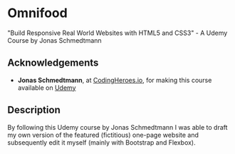  # Omnifood
 
 "Build Responsive Real World Websites with HTML5 and CSS3" - A Udemy Course by Jonas Schmedtmann
 
 ## Acknowledgements
 
- **Jonas Schmedtmann**, at [CodingHeroes.io](https://codingheroes.io/resources/), for making this course available on [Udemy](https://www.udemy.com/course/design-and-develop-a-killer-website-with-html5-and-css3/)

## Description

By following this Udemy course by Jonas Schmedtmann I was able to draft my own version of the featured (fictitious) one-page website and subsequently edit it myself (mainly with Bootstrap and Flexbox).
